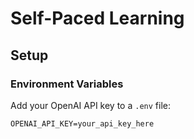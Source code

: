 # Self-Paced Learning

## Setup

### Environment Variables

Add your OpenAI API key to a `.env` file:

```
OPENAI_API_KEY=your_api_key_here
```

